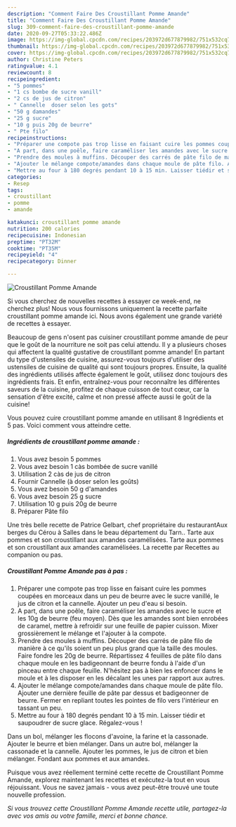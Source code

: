 ```yaml
---
description: "Comment Faire Des Croustillant Pomme Amande"
title: "Comment Faire Des Croustillant Pomme Amande"
slug: 309-comment-faire-des-croustillant-pomme-amande
date: 2020-09-27T05:33:22.486Z
image: https://img-global.cpcdn.com/recipes/203972d677879982/751x532cq70/croustillant-pomme-amande-photo-principale-de-la-recette.jpg
thumbnail: https://img-global.cpcdn.com/recipes/203972d677879982/751x532cq70/croustillant-pomme-amande-photo-principale-de-la-recette.jpg
cover: https://img-global.cpcdn.com/recipes/203972d677879982/751x532cq70/croustillant-pomme-amande-photo-principale-de-la-recette.jpg
author: Christine Peters
ratingvalue: 4.1
reviewcount: 8
recipeingredient:
- "5 pommes"
- "1 cs bombe de sucre vanill"
- "2 cs de jus de citron"
- " Cannelle  doser selon les gots"
- "50 g damandes"
- "25 g sucre"
- "10 g puis 20g de beurre"
- " Pte filo"
recipeinstructions:
- "Préparer une compote pas trop lisse en faisant cuire les pommes coupées en morceaux dans un peu de beurre avec le sucre vanillé, le jus de citron et la cannelle. Ajouter un peu d&#39;eau si besoin."
- "A part, dans une poêle, faire caraméliser les amandes avec le sucre et les 10g de beurre (feu moyen). Dès que les amandes sont bien enrobées de caramel, mettre à refroidir sur une feuille de papier cuisson. Mixer grossièrement le mélange et l&#39;ajouter à la compote."
- "Prendre des moules à muffins. Découper des carrés de pâte filo de manière à ce qu&#39;ils soient un peu plus grand que la taille des moules. Faire fondre les 20g de beurre. Répartissez 4 feuilles de pâte filo dans chaque moule en les badigeonnant de beurre fondu à l&#39;aide d&#39;un pinceau entre chaque feuille. N&#39;hésitez pas à bien les enfoncer dans le moule et à les disposer en les décalant les unes par rapport aux autres."
- "Ajouter le mélange compote/amandes dans chaque moule de pâte filo. Ajouter une dernière feuille de pâte par dessus et badigeonner de beurre. Fermer en repliant toutes les pointes de filo vers l&#39;intérieur en tassant un peu."
- "Mettre au four à 180 degrés pendant 10 à 15 min. Laisser tiédir et saupoudrer de sucre glace. Régalez-vous !"
categories:
- Resep
tags:
- croustillant
- pomme
- amande

katakunci: croustillant pomme amande 
nutrition: 200 calories
recipecuisine: Indonesian
preptime: "PT32M"
cooktime: "PT35M"
recipeyield: "4"
recipecategory: Dinner

---
```



![Croustillant Pomme Amande](https://img-global.cpcdn.com/recipes/203972d677879982/751x532cq70/croustillant-pomme-amande-photo-principale-de-la-recette.jpg)

Si vous cherchez de nouvelles recettes à essayer ce week-end, ne cherchez plus! Nous vous fournissons uniquement la recette parfaite croustillant pomme amande ici. Nous avons également une grande variété de recettes à essayer.

Beaucoup de gens n'osent pas cuisiner croustillant pomme amande de peur que le goût de la nourriture ne soit pas celui attendu. Il y a plusieurs choses qui affectent la qualité gustative de croustillant pomme amande! En partant du type d'ustensiles de cuisine, assurez-vous toujours d'utiliser des ustensiles de cuisine de qualité qui sont toujours propres. Ensuite, la qualité des ingrédients utilisés affecte également le goût, utilisez donc toujours des ingrédients frais. Et enfin, entraînez-vous pour reconnaître les différentes saveurs de la cuisine, profitez de chaque cuisson de tout cœur, car la sensation d'être excité, calme et non pressé affecte aussi le goût de la cuisine!

<!--inarticleads1-->

Vous pouvez cuire croustillant pomme amande en utilisant 8 Ingrédients et 5 pas. Voici comment vous atteindre cette.

##### Ingrédients de croustillant pomme amande :

1. Vous avez besoin 5 pommes
1. Vous avez besoin 1 càs bombée de sucre vanillé
1. Utilisation 2 càs de jus de citron
1. Fournir  Cannelle (à doser selon les goûts)
1. Vous avez besoin 50 g d&#39;amandes
1. Vous avez besoin 25 g sucre
1. Utilisation 10 g puis 20g de beurre
1. Préparer  Pâte filo


Une très belle recette de Patrice Gelbart, chef propriétaire du restaurantAux berges du Cérou à Salles dans le beau département du Tarn.. Tarte aux pommes et son croustillant aux amandes caramélisées. Tarte aux pommes et son croustillant aux amandes caramélisées. La recette par Recettes au companion ou pas. 

<!--inarticleads2-->

##### Croustillant Pomme Amande pas à pas :

1. Préparer une compote pas trop lisse en faisant cuire les pommes coupées en morceaux dans un peu de beurre avec le sucre vanillé, le jus de citron et la cannelle. Ajouter un peu d&#39;eau si besoin.
1. A part, dans une poêle, faire caraméliser les amandes avec le sucre et les 10g de beurre (feu moyen). Dès que les amandes sont bien enrobées de caramel, mettre à refroidir sur une feuille de papier cuisson. Mixer grossièrement le mélange et l&#39;ajouter à la compote.
1. Prendre des moules à muffins. Découper des carrés de pâte filo de manière à ce qu&#39;ils soient un peu plus grand que la taille des moules. Faire fondre les 20g de beurre. Répartissez 4 feuilles de pâte filo dans chaque moule en les badigeonnant de beurre fondu à l&#39;aide d&#39;un pinceau entre chaque feuille. N&#39;hésitez pas à bien les enfoncer dans le moule et à les disposer en les décalant les unes par rapport aux autres.
1. Ajouter le mélange compote/amandes dans chaque moule de pâte filo. Ajouter une dernière feuille de pâte par dessus et badigeonner de beurre. Fermer en repliant toutes les pointes de filo vers l&#39;intérieur en tassant un peu.
1. Mettre au four à 180 degrés pendant 10 à 15 min. Laisser tiédir et saupoudrer de sucre glace. Régalez-vous !


Dans un bol, mélanger les flocons d&#39;avoine, la farine et la cassonade. Ajouter le beurre et bien mélanger. Dans un autre bol, mélanger la cassonade et la cannelle. Ajouter les pommes, le jus de citron et bien mélanger. Fondant aux pommes et aux amandes. 

<!--inarticleads1-->

<p>
Puisque vous avez réellement terminé cette recette de Croustillant Pomme Amande, explorez maintenant les recettes et exécutez-la tout en vous réjouissant. Vous ne savez jamais - vous avez peut-être trouvé une toute nouvelle profession.
</p>

<p>
<i>Si vous trouvez cette Croustillant Pomme Amande recette utile, partagez-la avec vos amis ou votre famille, merci et bonne chance.</i>
</p>
